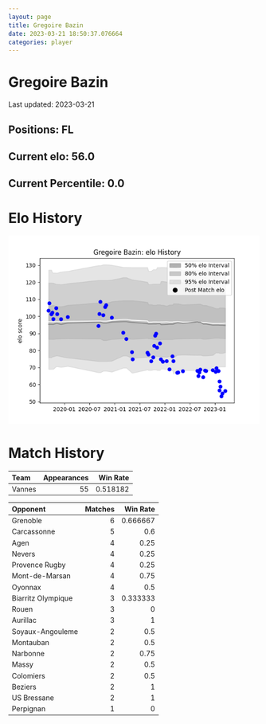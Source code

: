 ```yaml
---  
layout: page  
title: Gregoire Bazin  
date: 2023-03-21 18:50:37.076664  
categories: player  
---
```

# Gregoire Bazin


Last updated: 2023-03-21
## Positions: FL

## Current elo: 56.0

## Current Percentile: 0.0

# Elo History


![elo history](history_GregoireBazin.png)
# Match History


| Team   |   Appearances |   Win Rate |
|:-------|--------------:|-----------:|
| Vannes |            55 |   0.518182 |

| Opponent           |   Matches |   Win Rate |
|:-------------------|----------:|-----------:|
| Grenoble           |         6 |   0.666667 |
| Carcassonne        |         5 |   0.6      |
| Agen               |         4 |   0.25     |
| Nevers             |         4 |   0.25     |
| Provence Rugby     |         4 |   0.25     |
| Mont-de-Marsan     |         4 |   0.75     |
| Oyonnax            |         4 |   0.5      |
| Biarritz Olympique |         3 |   0.333333 |
| Rouen              |         3 |   0        |
| Aurillac           |         3 |   1        |
| Soyaux-Angouleme   |         2 |   0.5      |
| Montauban          |         2 |   0.5      |
| Narbonne           |         2 |   0.75     |
| Massy              |         2 |   0.5      |
| Colomiers          |         2 |   0.5      |
| Beziers            |         2 |   1        |
| US Bressane        |         2 |   1        |
| Perpignan          |         1 |   0        |